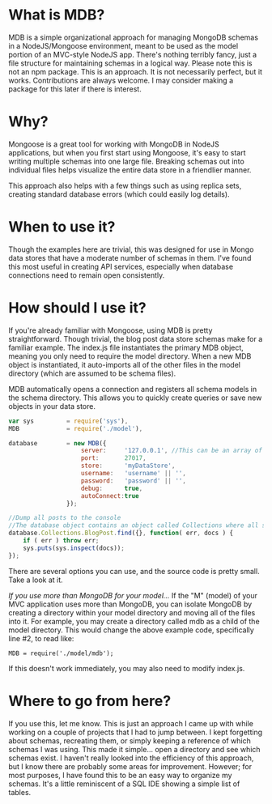 # What is MDB?

MDB is a simple organizational approach for managing MongoDB schemas in a NodeJS/Mongoose environment, meant to be used as 
the model portion of an MVC-style NodeJS app. There's nothing terribly fancy, just a file structure for maintaining schemas
in a logical way. Please note this is not an npm package. This is an approach. It is not necessarily perfect, but it works. 
Contributions are always welcome. I may consider making a package for this later if there is interest.

# Why?

Mongoose is a great tool for working with MongoDB in NodeJS applications, but when you first start using Mongoose, it's
easy to start writing multiple schemas into one large file. Breaking schemas out into individual files helps visualize
the entire data store in a friendlier manner.

This approach also helps with a few things such as using replica sets, creating standard database errors (which could easily log details).

# When to use it?

Though the examples here are trivial, this was designed for use in Mongo data stores that have a moderate number of schemas
in them. I've found this most useful in creating API services, especially when database connections need to remain open consistently.

# How should I use it?

If you're already familiar with Mongoose, using MDB is pretty straightforward. Though trivial, the blog post data store
schemas make for a familiar example. The index.js file instantiates the primary MDB object, meaning you only need to require
the model directory. When a new MDB object is instantiated, it auto-imports all of the other files in the model directory 
(which are assumed to be schema files).

MDB automatically opens a connection and registers all schema models in the schema directory. This allows you to quickly
create queries or save new objects in your data store.

```js
var	sys			= require('sys'),
MDB				= require('./model'),

database 		= new MDB({
					server:		'127.0.0.1', //This can be an array of replica set servers or a comma delimited list.
					port:		27017,
					store:		'myDataStore',
					username:	'username' || '',
					password:	'password' || '',
					debug:		true,
					autoConnect:true
				});

//Dump all posts to the console
//The database object contains an object called Collections where all schemas are stored.
database.Collections.BlogPost.find({}, function( err, docs ) {
	if ( err ) throw err;
	sys.puts(sys.inspect(docs));
});
```

There are several options you can use, and the source code is pretty small. Take a look at it.

_If you use more than MongoDB for your model..._
If the "M" (model) of your MVC application uses more than MongoDB, you can isolate MongoDB by creating a directory within
your model directory and moving all of the files into it. For example, you may create a directory called mdb as a child of the
model directory. This would change the above example code, specifically line #2, to read like:

	MDB = require('./model/mdb');

If this doesn't work immediately, you may also need to modify index.js.

# Where to go from here?

If you use this, let me know. This is just an approach I came up with while working on a couple of projects that I had to
jump between. I kept forgetting about schemas, recreating them, or simply keeping a reference of which schemas I was using. 
This made it simple... open a directory and see which schemas exist. I haven't really looked into the efficiency of this approach, but 
I know there are probably some areas for improvement. However; for most purposes, I have found this to be an easy way to organize
my schemas. It's a little reminiscent of a SQL IDE showing a simple list of tables. 